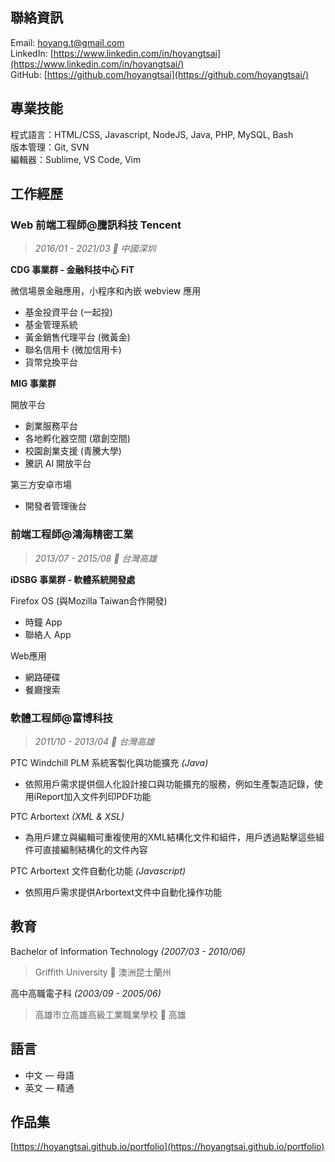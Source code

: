<a class="link" href="/"></a>
## 聯絡資訊

Email: [hoyang.t@gmail.com](mailto:hoyang.t@gmail.com)  
LinkedIn: [https://www.linkedin.com/in/hoyangtsai](https://www.linkedin.com/in/hoyangtsai/)  
GitHub: [https://github.com/hoyangtsai](https://github.com/hoyangtsai/)

## 專業技能

程式語言：HTML/CSS, Javascript, NodeJS, Java, PHP, MySQL, Bash  
版本管理：Git, SVN  
編輯器：Sublime, VS Code, Vim

## 工作經歷

### Web 前端工程師@騰訊科技 Tencent

> _2016/01 - 2021/03 📍 中國深圳_

**CDG 事業群 - 金融科技中心 FiT**

微信場景金融應用，小程序和內嵌 webview 應用

- 基金投資平台 (一起投)
- 基金管理系統
- 黃金銷售代理平台 (微黃金)
- 聯名信用卡 (微加信用卡)
- 貨幣兌換平台

**MIG 事業群**

開放平台

- 創業服務平台
- 各地孵化器空間 (眾創空間)
- 校園創業支援 (青騰大學)
- 騰訊 AI 開放平台

第三方安卓市場

- 開發者管理後台

### 前端工程師@鴻海精密工業

> _2013/07 - 2015/08 📍 台灣高雄_

**iDSBG 事業群 - 軟體系統開發處**

Firefox OS (與Mozilla Taiwan合作開發)

- 時鐘 App
- 聯絡人 App

Web應用

- 網路硬碟
- 餐廳搜索

### 軟體工程師@富博科技

> _2011/10 - 2013/04 📍 台灣高雄_

PTC Windchill PLM 系統客製化與功能擴充 _(Java)_

- 依照用戶需求提供個人化設計接口與功能擴充的服務，例如生產製造記錄，使用iReport加入文件列印PDF功能

PTC Arbortext _(XML & XSL)_

- 為用戶建立與編輯可重複使用的XML結構化文件和組件，用戶透過點擊這些組件可直接編制結構化的文件內容

PTC Arbortext 文件自動化功能 _(Javascript)_

- 依照用戶需求提供Arbortext文件中自動化操作功能

## 教育

Bachelor of Information Technology _(2007/03 - 2010/06)_
> Griffith University 📍 澳洲昆士蘭州

高中高職電子科 _(2003/09 - 2005/06)_
> 高雄市立高雄高級工業職業學校 📍 高雄

## 語言

- 中文 — 母語
- 英文 — 精通

## 作品集

[https://hoyangtsai.github.io/portfolio](https://hoyangtsai.github.io/portfolio)
